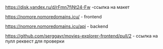 https://disk.yandex.ru/d/rFmn7fjNt24-Fw -ссылка на макет

https://nomore.nomoredomains.icu/ - frontend

https://nomore.nomoredomains.icu/api - backend

https://github.com/serggavr/movies-explorer-frontend/pull/2 - ссылка на пулл реквест для проверки